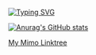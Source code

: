 [![Typing SVG](https://readme-typing-svg.demolab.com/?lines=Just+chilling+😎)](https://git.io/typing-svg)

[![Anurag's GitHub stats](https://github-readme-stats.vercel.app/api?username=Charaurans&show_icons=true&theme=tokyonight)](https://github.com/anuraghazra/github-readme-stats)

[My Mimo Linktree](https://g6dopz.mimo.run/index.html)
<!--
**Charaurans/Charaurans** is a ✨ _special_ ✨ repository because its `README.md` (this file) appears on your GitHub profile.

Here are some ideas to get you started:

- 🔭 I’m currently working on ...
- 🌱 I’m currently learning ...
- 👯 I’m looking to collaborate on ...
- 🤔 I’m looking for help with ...
- 💬 Ask me about ...
- 📫 How to reach me: ...
- 😄 Pronouns: ...
- ⚡ Fun fact: ...
-->
